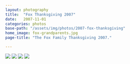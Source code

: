 ```yaml
---
layout: photography
title:  "Fox Thanksgiving 2007"
date:   2007-11-01
categories: photos
base-path: "/assets/img/photos/2007-fox-thanksgiving"
home_image: fox-grandparents.jpg
page-title: "The Fox Family Thanksgiving 2007."

---
```


<img src="{{ page.base-path }}/thanksgiving-feast.jpg" />
<img src="{{ page.base-path }}/fox-cousins.jpg" />
<img src="{{ page.base-path }}/fox-grandparents.jpg" />
<img src="{{ page.base-path }}/fox-farm.jpg" />
